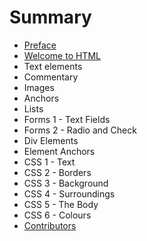 # Summary

* [Preface](book/README.md)
* [Welcome to HTML](book/welcome-to-html.md)
* Text elements
* Commentary
* Images
* Anchors
* Lists
* Forms 1 - Text Fields
* Forms 2 - Radio and Check
* Div Elements
* Element Anchors
* CSS 1 - Text
* CSS 2 - Borders
* CSS 3 - Background
* CSS 4 - Surroundings
* CSS 5 - The Body
* CSS 6 - Colours
* [Contributors](book/contributors.md)



